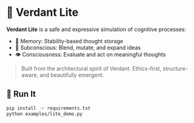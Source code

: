 # 🌿 Verdant Lite

**Verdant Lite** is a safe and expressive simulation of cognitive processes:
- 🧠 Memory: Stability-based thought storage
- 🌊 Subconscious: Blend, mutate, and expand ideas
- 👁️ Consciousness: Evaluate and act on meaningful thoughts

> Built from the architectural spirit of Verdant. Ethics-first, structure-aware, and beautifully emergent.

## 🚀 Run It

```bash
pip install -r requirements.txt
python examples/lite_demo.py
